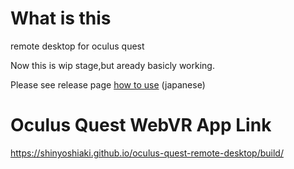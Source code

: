 # What is this
remote desktop for oculus quest 

Now this is wip stage,but aready basicly working.

Please see release page [how to use](https://github.com/shinyoshiaki/oculus-quest-remote-desktop/releases) (japanese)

# Oculus Quest WebVR App Link
https://shinyoshiaki.github.io/oculus-quest-remote-desktop/build/
